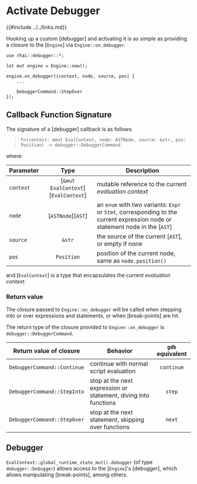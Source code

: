 Activate Debugger
=================

{{#include ../../links.md}}

Hooking up a custom [debugger] and activating it is as simple as providing a closure to the
[`Engine`] via `Engine::on_debugger`.

```rust,no_run
use rhai::debugger::*;

let mut engine = Engine::new();

engine.on_debugger(|context, node, source, pos| {
    ...

    DebuggerCommand::StepOver
});
```


Callback Function Signature
---------------------------

The signature of a [debugger] callback is as follows.

> `Fn(context: &mut EvalContext, node: ASTNode, source: &str, pos: Position) -> debugger::DebuggerCommand`

where:

| Parameter |                Type                 | Description                                                                                                                  |
| --------- | :---------------------------------: | ---------------------------------------------------------------------------------------------------------------------------- |
| `context` | [`&mut EvalContext`][`EvalContext`] | mutable reference to the current _evaluation context_                                                                        |
| `node`    |         [`ASTNode`][`AST`]          | an `enum` with two variants: `Expr` or `Stmt`, corresponding to the current expression node or statement node in the [`AST`] |
| `source`  |               `&str`                | the source of the current [`AST`], or empty if none                                                                          |
| `pos`     |             `Position`              | position of the current node, same as `node.position()`                                                                      |

and [`EvalContext`] is a type that encapsulates the current _evaluation context_.

### Return value

The closure passed to `Engine::on_debugger` will be called when stepping into or over expressions
and statements, or when [break-points] are hit.

The return type of the closure provided to `Engine::on_debugger` is `debugger::DebuggerCommand`.

|   Return value of closure   | Behavior                                                        | `gdb` equivalent |
| :-------------------------: | --------------------------------------------------------------- | :--------------: |
| `DebuggerCommand::Continue` | continue with normal script evaluation                          |    `continue`    |
| `DebuggerCommand::StepInto` | stop at the next expression or statement, diving into functions |      `step`      |
| `DebuggerCommand::StepOver` | stop at the next statement, skipping over functions             |      `next`      |


Debugger
--------

`EvalContext::global_runtime_state_mut().debugger` (of type `debugger::Debugger`) allows access to
the [`Engine`]'s [debugger], which allows manipulating [break-points], among others.
